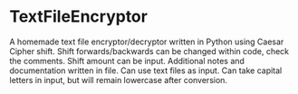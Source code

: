 # TextFileEncryptor
A homemade text file encryptor/decryptor written in Python using Caesar Cipher shift.
Shift forwards/backwards can be changed within code, check the comments.
Shift amount can be input. 
Additional notes and documentation written in file.
Can use text files as input.
Can take capital letters in input, but will remain lowercase after conversion. 
